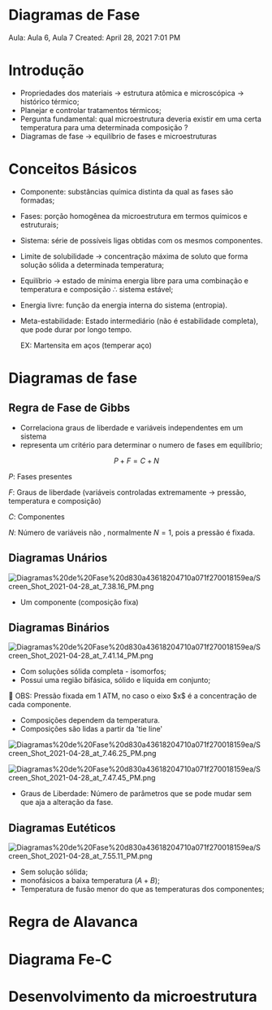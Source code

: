 # Diagramas de Fase

Aula: Aula 6, Aula 7
Created: April 28, 2021 7:01 PM

# Introdução

- Propriedades dos materiais $\rightarrow$ estrutura atômica e microscópica $\rightarrow$ histórico térmico;
- Planejar e controlar tratamentos térmicos;
- Pergunta fundamental: qual microestrutura deveria existir em uma certa temperatura para uma determinada composição ?
- Diagramas de fase $\rightarrow$ equilíbrio de fases e microestruturas

# Conceitos Básicos

- Componente: substâncias química distinta da qual as fases são formadas;
- Fases: porção homogênea da microestrutura em termos químicos e estruturais;
- Sistema: série de possíveis ligas obtidas com os mesmos componentes.

- Limite de solubilidade $\rightarrow$ concentração máxima de soluto que forma solução sólida a determinada temperatura;
- Equilíbrio  $\rightarrow$ estado de mínima energia libre para uma combinação e temperatura e composição $\therefore$ sistema estável;
- Energia livre: função da energia interna do sistema (entropia).

- Meta-estabilidade: Estado intermediário (não é estabilidade completa), que pode durar por longo tempo.
    
    EX: Martensita em aços (temperar aço)
    

# Diagramas de fase

## Regra de Fase de Gibbs

- Correlaciona graus de liberdade e variáveis independentes em um sistema
- representa um critério para determinar o numero de fases em equilíbrio;

$$
P + F = C + N
$$

$P$: Fases presentes

$F:$ Graus de liberdade (variáveis controladas extremamente $\rightarrow$ pressão, temperatura e composição)

$C$: Componentes

$N:$ Número de variáveis não , normalmente $N=1$, pois a pressão é fixada.

## Diagramas Unários

![Diagramas%20de%20Fase%20d830a43618204710a071f270018159ea/Screen_Shot_2021-04-28_at_7.38.16_PM.png](Diagramas%20de%20Fase%20d830a43618204710a071f270018159ea/Screen_Shot_2021-04-28_at_7.38.16_PM.png)

- Um componente (composição fixa)

## Diagramas Binários

![Diagramas%20de%20Fase%20d830a43618204710a071f270018159ea/Screen_Shot_2021-04-28_at_7.41.14_PM.png](Diagramas%20de%20Fase%20d830a43618204710a071f270018159ea/Screen_Shot_2021-04-28_at_7.41.14_PM.png)

- Com soluções sólida completa - isomorfos;
- Possui uma região bifásica, sólido e líquida em conjunto;

<aside>
🧠 OBS: Pressão fixada em 1 ATM, no caso o eixo $x$ é a concentração de cada componente.

</aside>

- Composições dependem da temperatura.
- Composições são lidas a partir da 'tie line'
    
    

![Diagramas%20de%20Fase%20d830a43618204710a071f270018159ea/Screen_Shot_2021-04-28_at_7.46.25_PM.png](Diagramas%20de%20Fase%20d830a43618204710a071f270018159ea/Screen_Shot_2021-04-28_at_7.46.25_PM.png)

![Diagramas%20de%20Fase%20d830a43618204710a071f270018159ea/Screen_Shot_2021-04-28_at_7.47.45_PM.png](Diagramas%20de%20Fase%20d830a43618204710a071f270018159ea/Screen_Shot_2021-04-28_at_7.47.45_PM.png)

- Graus de Liberdade: Número de parâmetros que se pode mudar sem que aja a alteração da fase.

## Diagramas Eutéticos

![Diagramas%20de%20Fase%20d830a43618204710a071f270018159ea/Screen_Shot_2021-04-28_at_7.55.11_PM.png](Diagramas%20de%20Fase%20d830a43618204710a071f270018159ea/Screen_Shot_2021-04-28_at_7.55.11_PM.png)

- Sem solução sólida;
- monofásicos a baixa temperatura $(A+B)$;
- Temperatura de fusão menor do que as temperaturas dos componentes;

# Regra de Alavanca

# Diagrama Fe-C

# Desenvolvimento da microestrutura